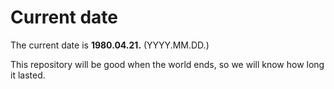 # Current date

The current date is **1980.04.21.** (YYYY.MM.DD.)

This repository will be good when the world ends, so we will know how long it lasted.